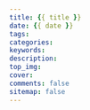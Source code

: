 ```yaml
---
title: {{ title }}
date: {{ date }}
tags:
categories:
keywords:
description:
top_img:
cover:
comments: false
sitemap: false
---
```

